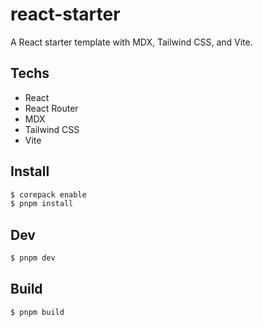 # react-starter

A React starter template with MDX, Tailwind CSS, and Vite.

## Techs

- React
- React Router
- MDX
- Tailwind CSS
- Vite

## Install

```bash
$ corepack enable
$ pnpm install
```

## Dev

```bash
$ pnpm dev
```

## Build

```bash
$ pnpm build
```

